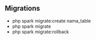 
## Migrations
- php spark migrate:create nama_table
- php spark migrate
- php spark migrate:rollback


